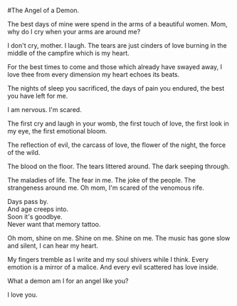 #The Angel of a Demon.

The best days of mine were spend in the arms of a beautiful women. 
Mom, why do I cry when your arms are around me?

I don't cry, mother. I laugh. The tears are just cinders of love burning in the middle of the campfire which is my heart.

For the best times to come and those which already have swayed away, I love thee from every dimension my heart echoes its beats.

The nights of sleep you sacrificed, the days of pain you endured, the best you have left for me.

I am nervous. I'm scared.

The first cry and laugh in your womb, the first touch of love, the first look in my eye, the first emotional bloom. 

The reflection of evil, the carcass of love, the flower of the night, the force of the wild. 

The blood on the floor. The tears littered around. The dark seeping through. 

The maladies of life. The fear in me. The joke of the people. The strangeness around me. Oh mom, I'm scared of the venomous rife.

Days pass by.    
And age creeps into.  
Soon it's goodbye.  
Never want that memory tattoo.

Oh mom, shine on me. Shine on me. Shine on me. 
The music has gone slow and silent, I can hear my heart.

My fingers tremble as I write and my soul shivers while I think.
Every emotion is a mirror of a malice. And every evil scattered has love inside.

What a demon am I for an angel like you?

I love you. 






